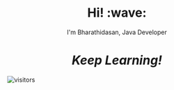 <h1 align='center'> Hi! :wave:</h1>
<p align='center'>
I'm Bharathidasan, Java Developer
</p>

<h1 align='center'><i>Keep Learning!</i></h1>

 ![visitors]( https://visitor-badge.glitch.me/badge?page_id=Bharathidasan-tech.Bharathidasan-tech )

